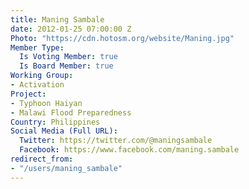 ```yaml
---
title: Maning Sambale
date: 2012-01-25 07:00:00 Z
Photo: "https://cdn.hotosm.org/website/Maning.jpg"
Member Type:
  Is Voting Member: true
  Is Board Member: true
Working Group:
- Activation
Project:
- Typhoon Haiyan
- Malawi Flood Preparedness
Country: Philippines
Social Media (Full URL):
  Twitter: https://twitter.com/@maningsambale
  Facebook: https://www.facebook.com/maning.sambale
redirect_from:
- "/users/maning_sambale"
---
```


